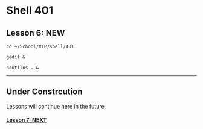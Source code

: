 # Shell 401
## Lesson 6: NEW

`cd ~/School/VIP/shell/401`

`gedit &`

`nautilus . &`

___

## Under Constrcution
Lessons will continue here in the future.

#### [Lesson 7: NEXT](https://github.com/inkVerb/vip/blob/master/401-shell/Lesson-07.md)
